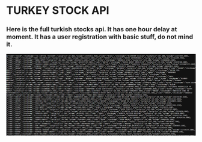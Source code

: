 # TURKEY STOCK API

 ### Here is the full turkish stocks api. It has one hour delay at moment. It has a user registration with basic stuff, do not mind it.



 ![allStock](allstocks.png)



